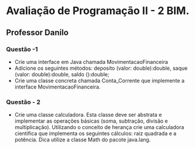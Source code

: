 # Avaliação de Programação II - 2 BIM.
## Professor Danilo
### Questão -1
* Crie uma interface em Java chamada MovimentacaoFinanceira
* Adicione os seguintes métodos: deposito (valor: double):double, saque (valor: double):double, saldo ():double;
* Crie uma classe concreta chamada Conta_Corrente que implemente a interface MovimentacaoFinanceira.
### Questão - 2
* Crie uma classe calculadora. Esta classe deve ser abstrata e implementar as operações básicas (soma, subtração, divisão e multiplicação). Utilizando o conceito de herança crie uma calculadora cientifica que implementa os seguintes cálculos: raiz quadrada e a potência. Dica utilize a classe Math do pacote java.lang.


